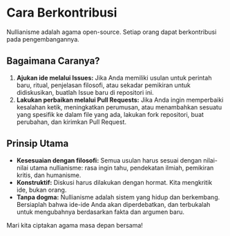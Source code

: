 
# Cara Berkontribusi

Nullianisme adalah agama open-source. Setiap orang dapat berkontribusi pada pengembangannya.

## Bagaimana Caranya?

1. **Ajukan ide melalui Issues:** Jika Anda memiliki usulan untuk perintah baru, ritual, penjelasan filosofi, atau sekadar pemikiran untuk didiskusikan, buatlah Issue baru di repositori ini.
2. **Lakukan perbaikan melalui Pull Requests:** Jika Anda ingin memperbaiki kesalahan ketik, meningkatkan perumusan, atau menambahkan sesuatu yang spesifik ke dalam file yang ada, lakukan fork repositori, buat perubahan, dan kirimkan Pull Request.

## Prinsip Utama

- **Kesesuaian dengan filosofi:** Semua usulan harus sesuai dengan nilai-nilai utama nullianisme: rasa ingin tahu, pendekatan ilmiah, pemikiran kritis, dan humanisme.
- **Konstruktif:** Diskusi harus dilakukan dengan hormat. Kita mengkritik ide, bukan orang.
- **Tanpa dogma:** Nullianisme adalah sistem yang hidup dan berkembang. Bersiaplah bahwa ide-ide Anda akan diperdebatkan, dan terbukalah untuk mengubahnya berdasarkan fakta dan argumen baru.

Mari kita ciptakan agama masa depan bersama!
